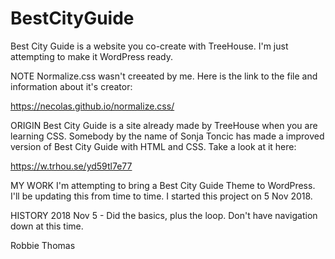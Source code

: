 # BestCityGuide
Best City Guide is a website you co-create with TreeHouse. I'm just attempting to make it WordPress ready.

NOTE
Normalize.css wasn't creeated by me. Here is the link to the file and information about it's creator:

https://necolas.github.io/normalize.css/


ORIGIN
Best City Guide is a site already made by TreeHouse when you are learning CSS. Somebody by the name of Sonja Toncic has made a improved version of Best City Guide with HTML and CSS. Take a look at it here:

https://w.trhou.se/yd59tl7e77


MY WORK
I'm attempting to bring a Best City Guide Theme to WordPress. I'll be updating this from time to time. I started this project on 5 Nov 2018.


HISTORY
2018 Nov 5 - Did the basics, plus the loop. Don't have navigation down at this time.

Robbie Thomas
